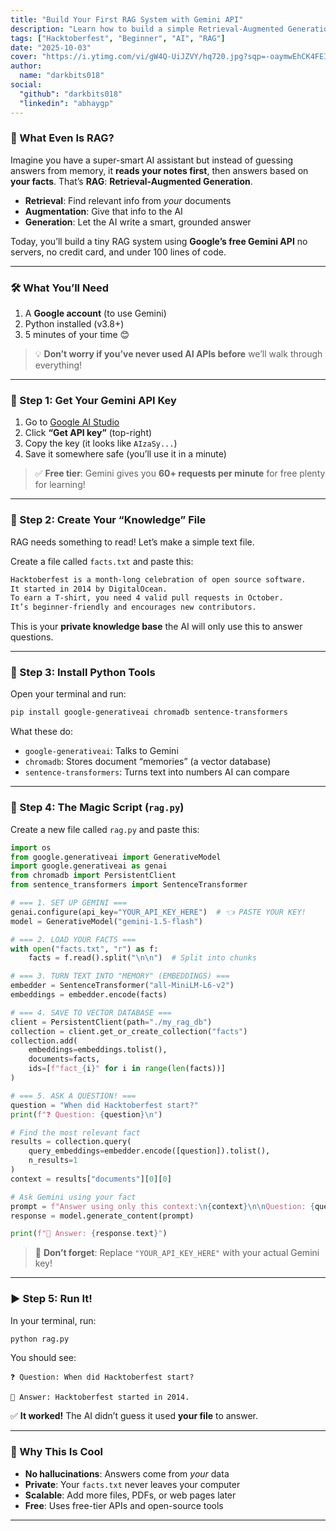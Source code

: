 ```yaml
---
title: "Build Your First RAG System with Gemini API"
description: "Learn how to build a simple Retrieval-Augmented Generation (RAG) system."
tags: ["Hacktoberfest", "Beginner", "AI", "RAG"]
date: "2025-10-03"
cover: "https://i.ytimg.com/vi/gW4Q-UiJZVY/hq720.jpg?sqp=-oaymwEhCK4FEIIDSFryq4qpAxMIARUAAAAAGAElAADIQj0AgKJD&rs=AOn4CLBf2Y1r490lyYNWoBVz6ejdP0qH2w" # Optional
author:
  name: "darkbits018"
social:
  "github": "darkbits018"
  "linkedin": "abhaygp"
---
```


### 🤔 What Even Is RAG?

Imagine you have a super-smart AI assistant but instead of guessing answers from memory, it **reads your notes first**, then answers based on **your facts**. That’s **RAG**: **Retrieval-Augmented Generation**.

- **Retrieval**: Find relevant info from *your* documents  
- **Augmentation**: Give that info to the AI  
- **Generation**: Let the AI write a smart, grounded answer

Today, you’ll build a tiny RAG system using **Google’s free Gemini API** no servers, no credit card, and under 100 lines of code.

---

### 🛠️ What You’ll Need

1. A **Google account** (to use Gemini)
2. Python installed (v3.8+)
3. 5 minutes of your time 😊

> 💡 **Don’t worry if you’ve never used AI APIs before** we’ll walk through everything!

---

### 🔑 Step 1: Get Your Gemini API Key

1. Go to [Google AI Studio](https://aistudio.google.com/)
2. Click **“Get API key”** (top-right)
3. Copy the key (it looks like `AIzaSy...`)
4. Save it somewhere safe (you’ll use it in a minute)

> ✅ **Free tier**: Gemini gives you **60+ requests per minute** for free plenty for learning!

---

### 📁 Step 2: Create Your “Knowledge” File

RAG needs something to read! Let’s make a simple text file.

Create a file called `facts.txt` and paste this:

```txt
Hacktoberfest is a month-long celebration of open source software.
It started in 2014 by DigitalOcean.
To earn a T-shirt, you need 4 valid pull requests in October.
It’s beginner-friendly and encourages new contributors.
```

This is your **private knowledge base** the AI will only use this to answer questions.

---

### 🐍 Step 3: Install Python Tools

Open your terminal and run:

```bash
pip install google-generativeai chromadb sentence-transformers
```

What these do:
- `google-generativeai`: Talks to Gemini
- `chromadb`: Stores document “memories” (a vector database)
- `sentence-transformers`: Turns text into numbers AI can compare

---

### 🧩 Step 4: The Magic Script (`rag.py`)

Create a new file called `rag.py` and paste this:

```python
import os
from google.generativeai import GenerativeModel
import google.generativeai as genai
from chromadb import PersistentClient
from sentence_transformers import SentenceTransformer

# === 1. SET UP GEMINI ===
genai.configure(api_key="YOUR_API_KEY_HERE")  # 👈 PASTE YOUR KEY!
model = GenerativeModel("gemini-1.5-flash")

# === 2. LOAD YOUR FACTS ===
with open("facts.txt", "r") as f:
    facts = f.read().split("\n\n")  # Split into chunks

# === 3. TURN TEXT INTO "MEMORY" (EMBEDDINGS) ===
embedder = SentenceTransformer("all-MiniLM-L6-v2")
embeddings = embedder.encode(facts)

# === 4. SAVE TO VECTOR DATABASE ===
client = PersistentClient(path="./my_rag_db")
collection = client.get_or_create_collection("facts")
collection.add(
    embeddings=embeddings.tolist(),
    documents=facts,
    ids=[f"fact_{i}" for i in range(len(facts))]
)

# === 5. ASK A QUESTION! ===
question = "When did Hacktoberfest start?"
print(f"❓ Question: {question}\n")

# Find the most relevant fact
results = collection.query(
    query_embeddings=embedder.encode([question]).tolist(),
    n_results=1
)
context = results["documents"][0][0]

# Ask Gemini using your fact
prompt = f"Answer using only this context:\n{context}\n\nQuestion: {question}"
response = model.generate_content(prompt)

print(f"🤖 Answer: {response.text}")
```

> 🔑 **Don’t forget**: Replace `"YOUR_API_KEY_HERE"` with your actual Gemini key!

---

### ▶️ Step 5: Run It!

In your terminal, run:

```bash
python rag.py
```

You should see:

```
❓ Question: When did Hacktoberfest start?

🤖 Answer: Hacktoberfest started in 2014.
```

✅ **It worked!** The AI didn’t guess it used **your file** to answer.

---

### 🌟 Why This Is Cool

- **No hallucinations**: Answers come from *your* data
- **Private**: Your `facts.txt` never leaves your computer
- **Scalable**: Add more files, PDFs, or web pages later
- **Free**: Uses free-tier APIs and open-source tools

---

